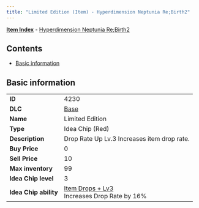 ```yaml
---
title: "Limited Edition (Item) - Hyperdimension Neptunia Re;Birth2"
---
```


[**Item Index**](/neptunia/rb2/item/index.html) - [Hyperdimension Neptunia Re;Birth2](/neptunia/rb2)

## Contents

- [Basic information](#basic-information)

## Basic information

|   |   |
| -- | -- |
| **ID** | 4230 |
| **DLC** | [Base](/neptunia/rb2/dlc/0-base.html) |
| **Name** | Limited Edition |
| **Type** | Idea Chip (Red) |
| **Description** | Drop Rate Up Lv.3 Increases item drop rate. |
| **Buy Price** | 0 |
| **Sell Price** | 10 |
| **Max inventory** | 99 |
| **Idea Chip level** | 3 |
| **Idea Chip ability** | [Item Drops + Lv3](/neptunia/rb2/ability/0-9629-item-drops-lv3.html)<br />Increases Drop Rate by 16% |